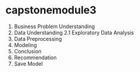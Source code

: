 # capstonemodule3

1. Business Problem Understanding
2. Data Understanding
   2.1 Exploratory Data Analysis
3. Data Preprocessing
4. Modeling
5. Conclusion
6. Recommendation
7. Save Model
